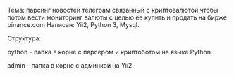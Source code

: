 Тема: парсинг новостей телеграм связанный с криптовалютой,чтобы потом вести мониторинг валюты с целью ее купить и продать на бирже binance.com
Написан: Yii2, Python 3, Mysql.

Структура:

python - папка в корне с парсером и криптоботом на языке Python

admin - папка в корне с админкой на Yii2.
